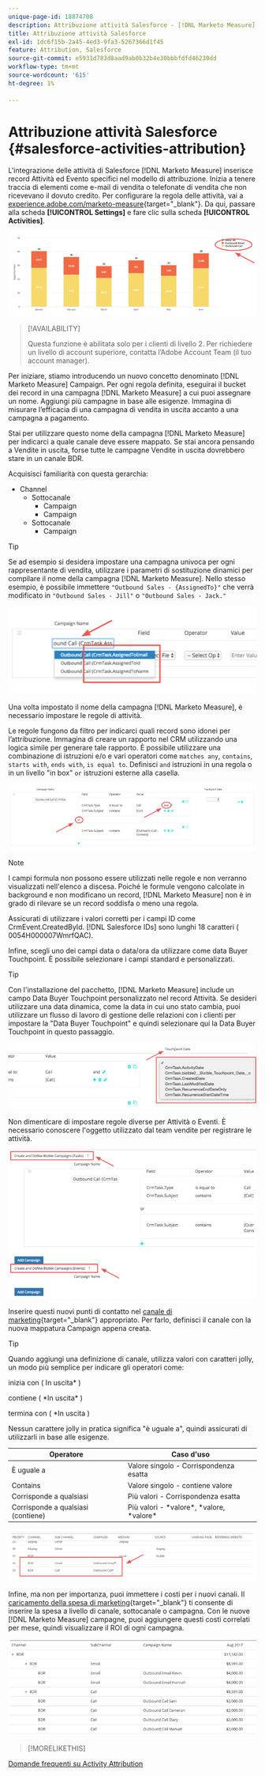 ```yaml
---
unique-page-id: 18874708
description: Attribuzione attività Salesforce - [!DNL Marketo Measure]
title: Attribuzione attività Salesforce
exl-id: 1dc6f15b-2a45-4ed3-9fa3-5267366d1f45
feature: Attribution, Salesforce
source-git-commit: e5931d783d8aad9ab0b32b4e30bbbfdfd46230dd
workflow-type: tm+mt
source-wordcount: '615'
ht-degree: 1%

---
```


# Attribuzione attività Salesforce {#salesforce-activities-attribution}

L&#39;integrazione delle attività di Salesforce [!DNL Marketo Measure] inserisce record Attività ed Evento specifici nel modello di attribuzione. Inizia a tenere traccia di elementi come e-mail di vendita o telefonate di vendita che non ricevevano il dovuto credito. Per configurare la regola delle attività, vai a [experience.adobe.com/marketo-measure](https://experience.adobe.com/marketo-measure){target="_blank"}. Da qui, passare alla scheda **[!UICONTROL Settings]** e fare clic sulla scheda **[!UICONTROL Activities]**.

![](assets/1.png)

>[!AVAILABILITY]
>
>Questa funzione è abilitata solo per i clienti di livello 2. Per richiedere un livello di account superiore, contatta l’Adobe Account Team (il tuo account manager).

Per iniziare, stiamo introducendo un nuovo concetto denominato [!DNL Marketo Measure] Campaign. Per ogni regola definita, eseguirai il bucket dei record in una campagna [!DNL Marketo Measure] a cui puoi assegnare un nome. Aggiungi più campagne in base alle esigenze. Immagina di misurare l’efficacia di una campagna di vendita in uscita accanto a una campagna a pagamento.

Stai per utilizzare questo nome della campagna [!DNL Marketo Measure] per indicarci a quale canale deve essere mappato. Se stai ancora pensando a Vendite in uscita, forse tutte le campagne Vendite in uscita dovrebbero stare in un canale BDR.

Acquisisci familiarità con questa gerarchia:

* Channel
   * Sottocanale
      * Campaign
      * Campaign
   * Sottocanale
      * Campaign

>[!TIP]
>
>Se ad esempio si desidera impostare una campagna univoca per ogni rappresentante di vendita, utilizzare i parametri di sostituzione dinamici per compilare il nome della campagna [!DNL Marketo Measure]. Nello stesso esempio, è possibile immettere `"Outbound Sales - {AssignedTo}"` che verrà modificato in `"Outbound Sales - Jill"` o `"Outbound Sales - Jack."`

![](assets/2.png)

Una volta impostato il nome della campagna [!DNL Marketo Measure], è necessario impostare le regole di attività.

Le regole fungono da filtro per indicarci quali record sono idonei per l’attribuzione. Immagina di creare un rapporto nel CRM utilizzando una logica simile per generare tale rapporto. È possibile utilizzare una combinazione di istruzioni e/o e vari operatori come `matches any`, `contains`, `starts with`, `ends with`, `is equal to`. Definisci `and` istruzioni in una regola o in un livello &quot;in box&quot; `or` istruzioni esterne alla casella.

![](assets/3.png)

>[!NOTE]
>
>I campi formula non possono essere utilizzati nelle regole e non verranno visualizzati nell&#39;elenco a discesa. Poiché le formule vengono calcolate in background e non modificano un record, [!DNL Marketo Measure] non è in grado di rilevare se un record soddisfa o meno una regola.
>
>Assicurati di utilizzare i valori corretti per i campi ID come CrmEvent.CreatedById. [!DNL Salesforce IDs] sono lunghi 18 caratteri ( 0054H000007WmrfQAC).

Infine, scegli uno dei campi data o data/ora da utilizzare come data Buyer Touchpoint. È possibile selezionare i campi standard e personalizzati.

>[!TIP]
>
>Con l&#39;installazione del pacchetto, [!DNL Marketo Measure] include un campo Data Buyer Touchpoint personalizzato nel record Attività. Se desideri utilizzare una data dinamica, come la data in cui uno stato cambia, puoi utilizzare un flusso di lavoro di gestione delle relazioni con i clienti per impostare la &quot;Data Buyer Touchpoint&quot; e quindi selezionare qui la Data Buyer Touchpoint in questo passaggio.

![](assets/4.png)

Non dimenticare di impostare regole diverse per Attività o Eventi. È necessario conoscere l&#39;oggetto utilizzato dal team vendite per registrare le attività.

![](assets/5.png)

Inserire questi nuovi punti di contatto nel [canale di marketing](https://experience.adobe.com/#/marketo-measure/MyAccount/Business?busView=false&amp;id=10#/!/MyAccount/Business/Account.Settings.SettingsHome?tab=Channels.Online%20Channels){target="_blank"} appropriato. Per farlo, definisci il canale con la nuova mappatura Campaign appena creata.

>[!TIP]
>
>Quando aggiungi una definizione di canale, utilizza valori con caratteri jolly, un modo più semplice per indicare gli operatori come:
>
>inizia con ( In uscita&#42; )
>
contiene ( &#42;In uscita&#42; )
>
termina con ( &#42;In uscita )
>
Nessun carattere jolly in pratica significa &quot;è uguale a&quot;, quindi assicurati di utilizzarli in base alle esigenze.

| **Operatore** | **Caso d&#39;uso** |
|---|---|
| È uguale a | Valore singolo - Corrispondenza esatta |
| Contains | Valore singolo - contiene valore |
| Corrisponde a qualsiasi | Più valori - Corrispondenza esatta |
| Corrisponde a qualsiasi (contiene) | Più valori - &#42;valore&#42;, &#42;valore, &#42;valore&#42; |

![](assets/6.png)

Infine, ma non per importanza, puoi immettere i costi per i nuovi canali. Il [caricamento della spesa di marketing](https://experience.adobe.com/#/marketo-measure/MyAccount/Business?busView=false&amp;id=10#/!/MyAccount/Business/Account.Settings.SettingsHome?tab=Reporting.Marketing%20Spend){target="_blank"} ti consente di inserire la spesa a livello di canale, sottocanale o campagna. Con le nuove [!DNL Marketo Measure] campagne, puoi aggiungere questi costi correlati per mese, quindi visualizzare il ROI di ogni campagna.

![](assets/7.png)

>[!MORELIKETHIS]
>
[Domande frequenti su Activity Attribution](/help/advanced-marketo-measure-features/activities-attribution/activities-attribution-faq.md)
